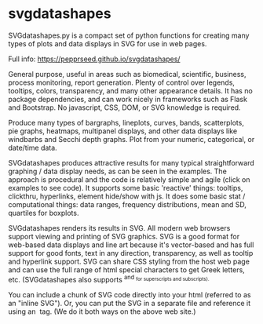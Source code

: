 # svgdatashapes

SVGdatashapes.py is a compact set of python functions for creating many types of plots and data displays in SVG for use in web pages. 

Full info:  https://pepprseed.github.io/svgdatashapes/

General purpose, useful in areas such as biomedical, scientific, business, process monitoring, report generation. 
Plenty of control over legends, tooltips, colors, transparency, and many other appearance details. 
It has no package dependencies, and can work nicely in frameworks such as Flask and Bootstrap. 
No javascript, CSS, DOM, or SVG knowledge is required. 

Produce many types of bargraphs, lineplots, curves, bands, scatterplots, pie graphs, heatmaps, multipanel displays, 
and other data displays like windbarbs and Secchi depth graphs.  Plot from your numeric, categorical, or date/time data.

SVGdatashapes produces attractive results for many typical straightforward graphing / data display needs, as can be seen 
in the examples. The approach is procedural and the code is relatively simple and agile (click on examples to see code). 
It supports some basic 'reactive' things: tooltips, clickthru, hyperlinks, element hide/show with js. It does some basic 
stat / computational things: data ranges, frequency distributions, mean and SD, quartiles for boxplots. 

SVGdatashapes renders its results in SVG. All modern web browsers support viewing and printing of SVG graphics.
SVG is a good format for web-based data displays and line art because it's vector-based and has full support for 
good fonts, text in any direction, transparency, as well as tooltip and hyperlink support. SVG can share CSS styling 
from the host web page and can use the full range of html special characters to get Greek letters, etc. 
(SVGdatashapes also supports <sup> and <sub> for superscripts and subscripts).

You can include a chunk of SVG code directly into your html (referred to as an "inline SVG"). Or, you can put the SVG in 
a separate file and reference it using an <img> tag. (We do it both ways on the above web site.) 




